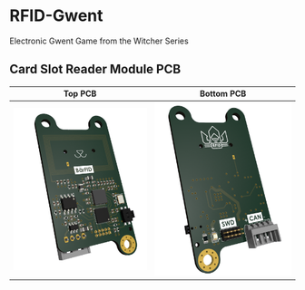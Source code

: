 # RFID-Gwent

Electronic Gwent Game from the Witcher Series

## Card Slot Reader Module PCB

| Top PCB | Bottom PCB |
|-|-|
|![](/documentation/images/PCB_Front.png)|![](/documentation/images/PCB_Back.png)|

